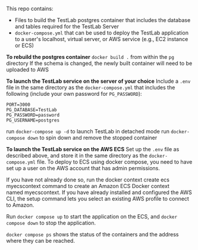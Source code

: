 This repo contains:

- Files to build the TestLab postgres container that includes the database and tables required for the TestLab Server
- `docker-compose.yml` that can be used to deploy the TestLab application to a user's localhost, virtual server, or AWS service (e.g., EC2 instance or ECS)

**To rebuild the postgres container**
`docker build .` from within the `pg` directory
If the schema is changed, the newly built container will need to be uploaded to AWS

**To launch the TestLab service on the server of your choice**
Include a `.env` file in the same directory as the `docker-compose.yml` that includes the following (include your own password for `PG_PASSWORD`):

```
PORT=3000
PG_DATABASE=TestLab
PG_PASSWORD=password
PG_USERNAME=postgres
```

run `docker-compose up -d` to launch TestLab in detached mode
run `docker-compose down` to spin down and remove the stopped container

**To launch the TestLab service on the AWS ECS**
Set up the `.env` file as described above, and store it in the same directory as the `docker-compose.yml` file.
To deploy to ECS using docker compose, you need to have set up a user on the AWS account that has admin permissions.

If you have not already done so, run the docker context create ecs myecscontext command to create an Amazon ECS Docker context named myecscontext. If you have already installed and configured the AWS CLI, the setup command lets you select an existing AWS profile to connect to Amazon.

Run `docker compose up` to start the application on the ECS, and `docker compose down` to stop the application.

`docker compose ps` shows the status of the containers and the address where they can be reached.
